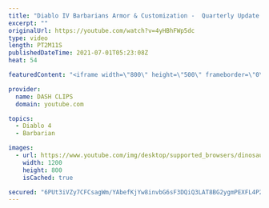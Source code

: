 ```yaml
---
title: "Diablo IV Barbarians Armor & Customization -  Quarterly Update June 2021"
excerpt: ""
originalUrl: https://youtube.com/watch?v=4yHBhFWp5dc
type: video
length: PT2M11S
publishedDateTime: 2021-07-01T05:23:08Z
heat: 54

featuredContent: "<iframe width=\"800\" height=\"500\" frameborder=\"0\" src=\"https://www.youtube.com/embed/4yHBhFWp5dc\" allow=\"accelerometer; autoplay; encrypted-media; gyroscope; picture-in-picture\" allowfullscreen></iframe>"

provider:
  name: DASH CLIPS
  domain: youtube.com

topics:
  - Diablo 4
  - Barbarian

images:
  - url: https://www.youtube.com/img/desktop/supported_browsers/dinosaur.png
    width: 1200
    height: 800
    isCached: true

secured: "6PUt3iVZy7CFCsagWm/YAbefKjYw8invbG6sF3DQiQ3LAT8BG2ygmPEXFL4P2k0IsQVuumPW/xfaq/GgquoS23QuzZbC31VDL77kf1eQ4/oyU6TXoDroP4k6w92AyQh6mxRXn10ojj+ZQuqGF/lw4ffMW0tNp28eZlEzGw+6mTx6dFhdB70CczJKdD9Hq9bzHkT0IkQ08FrOrzPl3cRyL2yaq7dg1AJO5ove6axgLL5ZhRN60WsNaU5U6tU0YRcvSxpiwSlUdMvch5ObkMymnxXP9PdTmZahqXZCQa8HwWE+ENAAblaeDtt1vzEDhbN68gcuqoqExDHp3Wkk+hpPROS4CyY7gXEAl9t2WuD9bTb7etycaoAibBpK+mM3cz9HTepj9OohXYcrYD08Nw209c4CUB+En0+jE+eaMV2Q/Qs=;72Jms8hRyOUr5aG1VWlVng=="
---
```


